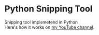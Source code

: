 # Python Snipping Tool
Snipping tool implemetend in Python<br>
Here's how it works on [my YouTube channel](https://www.youtube.com/watch?v=e2zePSUGwaA).
